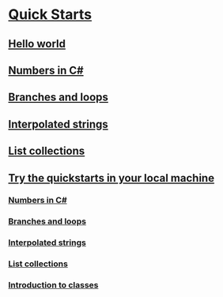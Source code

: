 # [Quick Starts](index.md)
## [Hello world](hello-world.yml)
## [Numbers in C#](numbers-in-csharp.yml)
## [Branches and loops](branches-and-loops.yml)
## [Interpolated strings](interpolated-strings.yml)
## [List collections](list-collection.yml)
## [Try the quickstarts in your local machine](local-environment.md)
### [Numbers in C#](numbers-in-csharp-local.md)
### [Branches and loops](branches-and-loops-local.md)
### [Interpolated strings](interpolated-strings-local.md)
### [List collections](arrays-and-collections.md)
### [Introduction to classes](introduction-to-classes.md)
